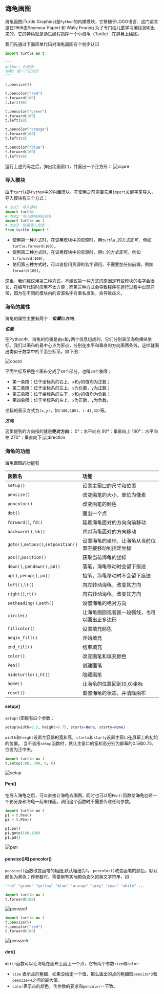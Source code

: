 ## 海龟画图

海龟画图(Turtle Graphics)是`Python`的内建模块，它移植于LOGO语言，这门语言是在1966由Seymour Papert 和 Wally Feurzig 为了专门给儿童学习编程发明出来的，它的特色就是通过编程指挥一个小海龟（Turtle） 在屏幕上绘图。

我们先通过下面简单代码对海龟画图有个初步认识

```Python
import turtle as t

"""
author: 孙老师
功能: 画一个正方形
"""

t.pensize(3)

t.pencolor("red")
t.forward(100)
t.left(90)

t.pencolor("green")
t.forward(100)
t.left(90)

t.pencolor("orange")
t.forward(100)
t.left(90)

t.pencolor("blue")
t.forward(100)
t.left(90)
```

运行上述代码之后，弹出绘画窗口，并画出一个正方形：
![sqare](./images/rectangle.png)

### 导入模块

由于`turtle`是`Python`中的内置模块，在使用之前需要先用`import`关键字来导入，导入模块有三个方式：

```Python
# 方式1：导入模块
import turtle
# 方式2：导入模块并起别名
import turtle as t
# 方式3：批量导入资源
from turtle import *
```

- 使用第一种方式时，在调用模块中的资源时，用`turtle.`的方式即可，例如`turtle.forward(100)`。
- 使用第二种方式时，在调用模块中的资源时，用`t.`的方式即可，例如`t.forward(100)`。
- 使用第三种方式时，可以直接用资源的名字调用，不需要加任何前缀，例如`forward(100)`。

这里，我们建议用第二种方式，不建议第一种方式的原因是有些模块的名字会很长，在编写代码时应用不太方便；而第三种方式会导致程序在运行过程中出现异常，因为在不同的模块内的资源名字有重名发生，会导致歧义。


### 海龟的属性

海龟的属性主要有两个：***位置***和***方向***。

***位置***

在Python中，海龟的位置是由`x`和`y`两个信息组成的，它们分别表示海龟横纵坐标。我们以画布的最中心点为原点，分别在水平和垂直的方向画两条线，这样就画出类似于数学中的平面坐标系，如下图：

![coord](./images/coord.png)

平面坐标系把整个画布分成了四个部分，也叫四个象限：
- 第一象限：位于坐标系的右上，`x`和`y`的值均为正数；
- 第二象限：位于坐标系的左上，`x`为负数，`y`为正数；
- 第三象限：位于坐标系的左下，`x`和`y`的值均为负数；
- 第四象限：位于坐标系的左上，`x`为正数，`y`为负数。

坐标的表示方式为`(x,y)`，如`(100,100)`、`(-43,32)`等。


***方向***

这里提到的方向指的就是**绝对方向**：
  0°：水平向右
 90°：垂直向上
180°：水平向左
270°：垂直向下
![direction](./images/direction.png)


### 海龟的功能

海龟画图的功能有

|函数名|功能|
|:-------------------|:-------------------------------------|
|`setup()`|设置主窗口的尺寸和位置|
|`pensize()`|改变画笔的大小，单位为像素|
|`pencolor()`|改变画笔的颜色|
|`dot()`|画出一个点|
|`forward()`, `fd()`|延着海龟面对的方向向前移动|
|`backward()`, `bk()`|背对海龟面对的方向移动|
|`goto()`,`setpos()`,`setposition()`|设置海龟的坐标，让海龟从当前位置直接移动到指定坐标|
|`pos()`,`position()`|获取当前海龟的坐标|
|`down()`, `pendown()`, `pd()`|落笔，海龟移动时会留下痕迹|
|`up()`, `penup()`, `pu()`|抬笔，海龟移动时不会留下痕迹|
|`left()`,`lt()`|向左转动海龟，改变其方向|
|`right()`,`rt()`|向右转动海龟，改变其方向|
|`setheading()`,`seth()`|设置海龟的绝对方向|
|`circle()`|让海龟画圆或者画一段弧线，也可以画出正多边形|
|`fillcolor()`|设置填充颜色|
|`begin_fill()`|开始填充|
|`end_fill()`|结束填充|
|`color()`|改变画笔和填充颜色|
|`Pen()`|创建画笔|
|`hideturtle()`, `ht()`|隐藏画笔|
|`home()`|让海龟的位置回到(0,0)坐标|
|`reset()`|重置海龟的状态，并清除画布|

#### setup()

`setup()`函数有四个参数：

```Python
setup(width=0.5, height=0.75, startx=None, starty=None)
```

`width`和`height`设置主容器的宽和高，`startx`和`starty`设置主窗口在屏幕上的初始的位置。
当不调用`setup`函数时，默认主窗口的宽和高分别为屏幕的0.5和0.75，位置为正中央。

```Python
import turtle as t
t.setup(300, 300, 0, 0)
```

![setup](./images/setup.png)

#### Pen()

在导入海龟之后，可以直接让海龟去画图，同时也可以用`Pen()`函数给海龟创建一个影分身和海龟一起来作画。调用这个函数时不需要传递任何参数。

```Python
import turtle as t
p1 = t.Pen()
p2 = t.Pen()

p1.pu()
p1.goto(100,100)
p1.pd()
```

![pen](./images/pen.png)

#### pensize()和 pencolor()

`pensize()`函数改变画笔的粗细,默认粗细为1。
`pencolor()`改变画笔的颜色，默认颜色为黑色；传参数时，需要用有实际颜色涵义的英文字符串，如：

```Python
"red" "green" "yellow" "blue" "orange" "grey" "cyan" "white" ...
```

```Python
import turtle as t
t.forward(100)
```
![pensize1](./images/pensize1.png)

```Python
import turtle as t
t.pensize(5)
t.pencolor("red")
t.forward(100)
```
![pensize5](./images/pensize5.png)


#### dot()

`dot()`函数可以让海龟在画布上画上一个点，它有两个参数`size`和`color`:
- `size` 表示点的粗细，如果没给定一个值，那么画出的点的粗细取`pensize*2`和`pensize+4`之间的最大值。
- `color`表示点的颜色，传参数的要求和`pencolor`一下致。

